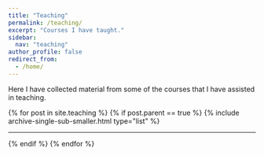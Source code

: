```yaml
---
title: "Teaching"
permalink: /teaching/
excerpt: "Courses I have taught."
sidebar:
  nav: "teaching"
author_profile: false
redirect_from:
  - /home/
---
```

Here I have collected material from some of the courses that I have assisted in teaching. 

<div class="cf">
<div class="grid__wrapper">
  {% for post in site.teaching %}
    {% if  post.parent == true %}
      {% include archive-single-sub-smaller.html type="list" %}
       <hr>
    {% endif %}
  {% endfor %}
</div>
</div>
